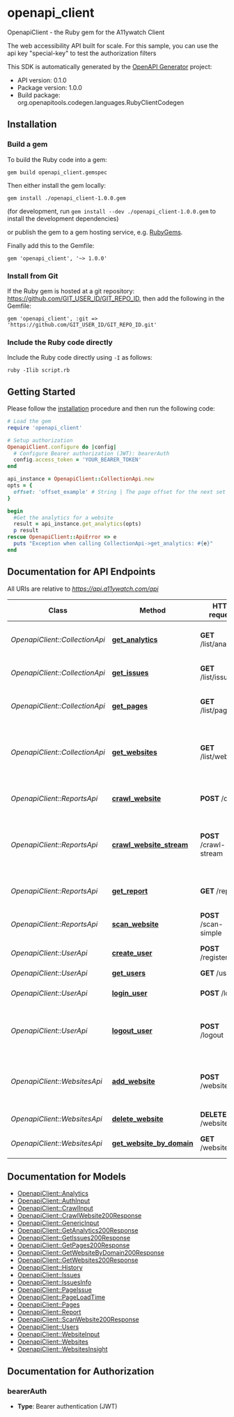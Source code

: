 # openapi_client

OpenapiClient - the Ruby gem for the A11ywatch Client

The web accessibility API built for scale.  For this sample, you can use the api key \"special-key\" to test the authorization filters

This SDK is automatically generated by the [OpenAPI Generator](https://openapi-generator.tech) project:

- API version: 0.1.0
- Package version: 1.0.0
- Build package: org.openapitools.codegen.languages.RubyClientCodegen

## Installation

### Build a gem

To build the Ruby code into a gem:

```shell
gem build openapi_client.gemspec
```

Then either install the gem locally:

```shell
gem install ./openapi_client-1.0.0.gem
```

(for development, run `gem install --dev ./openapi_client-1.0.0.gem` to install the development dependencies)

or publish the gem to a gem hosting service, e.g. [RubyGems](https://rubygems.org/).

Finally add this to the Gemfile:

    gem 'openapi_client', '~> 1.0.0'

### Install from Git

If the Ruby gem is hosted at a git repository: https://github.com/GIT_USER_ID/GIT_REPO_ID, then add the following in the Gemfile:

    gem 'openapi_client', :git => 'https://github.com/GIT_USER_ID/GIT_REPO_ID.git'

### Include the Ruby code directly

Include the Ruby code directly using `-I` as follows:

```shell
ruby -Ilib script.rb
```

## Getting Started

Please follow the [installation](#installation) procedure and then run the following code:

```ruby
# Load the gem
require 'openapi_client'

# Setup authorization
OpenapiClient.configure do |config|
  # Configure Bearer authorization (JWT): bearerAuth
  config.access_token = 'YOUR_BEARER_TOKEN'
end

api_instance = OpenapiClient::CollectionApi.new
opts = {
  offset: 'offset_example' # String | The page offset for the next set
}

begin
  #Get the analytics for a website
  result = api_instance.get_analytics(opts)
  p result
rescue OpenapiClient::ApiError => e
  puts "Exception when calling CollectionApi->get_analytics: #{e}"
end

```

## Documentation for API Endpoints

All URIs are relative to *https://api.a11ywatch.com/api*

Class | Method | HTTP request | Description
------------ | ------------- | ------------- | -------------
*OpenapiClient::CollectionApi* | [**get_analytics**](docs/CollectionApi.md#get_analytics) | **GET** /list/analytics | Get the analytics for a website
*OpenapiClient::CollectionApi* | [**get_issues**](docs/CollectionApi.md#get_issues) | **GET** /list/issue | List the issues for a website
*OpenapiClient::CollectionApi* | [**get_pages**](docs/CollectionApi.md#get_pages) | **GET** /list/pages | List the pages in order for a website
*OpenapiClient::CollectionApi* | [**get_websites**](docs/CollectionApi.md#get_websites) | **GET** /list/website | Returns websites for the user in alphabetical order
*OpenapiClient::ReportsApi* | [**crawl_website**](docs/ReportsApi.md#crawl_website) | **POST** /crawl | Multi-page crawl a website for issues
*OpenapiClient::ReportsApi* | [**crawl_website_stream**](docs/ReportsApi.md#crawl_website_stream) | **POST** /crawl-stream | Multi-page crawl a website streaming issues on found
*OpenapiClient::ReportsApi* | [**get_report**](docs/ReportsApi.md#get_report) | **GET** /report | Get the report from a previus scan
*OpenapiClient::ReportsApi* | [**scan_website**](docs/ReportsApi.md#scan_website) | **POST** /scan-simple | Scan a website for issues
*OpenapiClient::UserApi* | [**create_user**](docs/UserApi.md#create_user) | **POST** /register | Register user into the system
*OpenapiClient::UserApi* | [**get_users**](docs/UserApi.md#get_users) | **GET** /user | Get user
*OpenapiClient::UserApi* | [**login_user**](docs/UserApi.md#login_user) | **POST** /login | Logs user into the system
*OpenapiClient::UserApi* | [**logout_user**](docs/UserApi.md#logout_user) | **POST** /logout | Logs out current logged in user session
*OpenapiClient::WebsitesApi* | [**add_website**](docs/WebsitesApi.md#add_website) | **POST** /website | Add a website in the collection with form data
*OpenapiClient::WebsitesApi* | [**delete_website**](docs/WebsitesApi.md#delete_website) | **DELETE** /website | Deletes a website
*OpenapiClient::WebsitesApi* | [**get_website_by_domain**](docs/WebsitesApi.md#get_website_by_domain) | **GET** /website | Find website by Domain


## Documentation for Models

 - [OpenapiClient::Analytics](docs/Analytics.md)
 - [OpenapiClient::AuthInput](docs/AuthInput.md)
 - [OpenapiClient::CrawlInput](docs/CrawlInput.md)
 - [OpenapiClient::CrawlWebsite200Response](docs/CrawlWebsite200Response.md)
 - [OpenapiClient::GenericInput](docs/GenericInput.md)
 - [OpenapiClient::GetAnalytics200Response](docs/GetAnalytics200Response.md)
 - [OpenapiClient::GetIssues200Response](docs/GetIssues200Response.md)
 - [OpenapiClient::GetPages200Response](docs/GetPages200Response.md)
 - [OpenapiClient::GetWebsiteByDomain200Response](docs/GetWebsiteByDomain200Response.md)
 - [OpenapiClient::GetWebsites200Response](docs/GetWebsites200Response.md)
 - [OpenapiClient::History](docs/History.md)
 - [OpenapiClient::Issues](docs/Issues.md)
 - [OpenapiClient::IssuesInfo](docs/IssuesInfo.md)
 - [OpenapiClient::PageIssue](docs/PageIssue.md)
 - [OpenapiClient::PageLoadTime](docs/PageLoadTime.md)
 - [OpenapiClient::Pages](docs/Pages.md)
 - [OpenapiClient::Report](docs/Report.md)
 - [OpenapiClient::ScanWebsite200Response](docs/ScanWebsite200Response.md)
 - [OpenapiClient::Users](docs/Users.md)
 - [OpenapiClient::WebsiteInput](docs/WebsiteInput.md)
 - [OpenapiClient::Websites](docs/Websites.md)
 - [OpenapiClient::WebsitesInsight](docs/WebsitesInsight.md)


## Documentation for Authorization


### bearerAuth

- **Type**: Bearer authentication (JWT)

